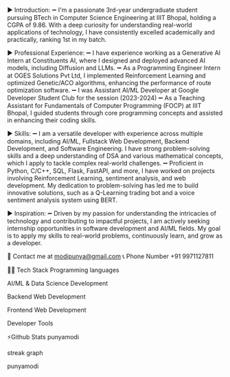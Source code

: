 ▶️ Introduction:
➖ I'm a passionate 3rd-year undergraduate student pursuing BTech in Computer Science Engineering at IIIT Bhopal, holding a CGPA of 9.86. With a deep curiosity for understanding real-world applications of technology, I have consistently excelled academically and practically, ranking 1st in my batch.

▶️ Professional Experience:
➖ I have experience working as a Generative AI Intern at Constituents AI, where I designed and deployed advanced AI models, including Diffusion and LLMs.
➖ As a Programming Engineer Intern at OGES Solutions Pvt Ltd, I implemented Reinforcement Learning and optimized Genetic/ACO algorithms, enhancing the performance of route optimization software.
➖ I was Assistant AI/ML Developer at Google Developer Student Club for the session (2023-2024)
➖ As a Teaching Assistant for Fundamentals of Computer Programming (FOCP) at IIIT Bhopal, I guided students through core programming concepts and assisted in enhancing their coding skills.

▶️ Skills:
➖ I am a versatile developer with experience across multiple domains, including AI/ML, Fullstack Web Development, Backend Development, and Software Engineering. I have strong problem-solving skills and a deep understanding of DSA and various mathematical concepts, which I apply to tackle complex real-world challenges.
➖ Proficient in Python, C/C++, SQL, Flask, FastAPI, and more, I have worked on projects involving Reinforcement Learning, sentiment analysis, and web development. My dedication to problem-solving has led me to build innovative solutions, such as a Q-Learning trading bot and a voice sentiment analysis system using BERT.

▶️ Inspiration:
➖ Driven by my passion for understanding the intricacies of technology and contributing to impactful projects, I am actively seeking internship opportunities in software development and AI/ML fields. My goal is to apply my skills to real-world problems, continuously learn, and grow as a developer.


📩 Contact me at modipunya@gmail.com
📞 Phone Number +91 9971127811



🧑‍💻 Tech Stack
Programming languages
  

AI/ML & Data Science Development
            


Backend Web Development
       


Frontend Web Development
   

Developer Tools
     




⚡Github Stats
punyamodi

streak graph

punyamodi


